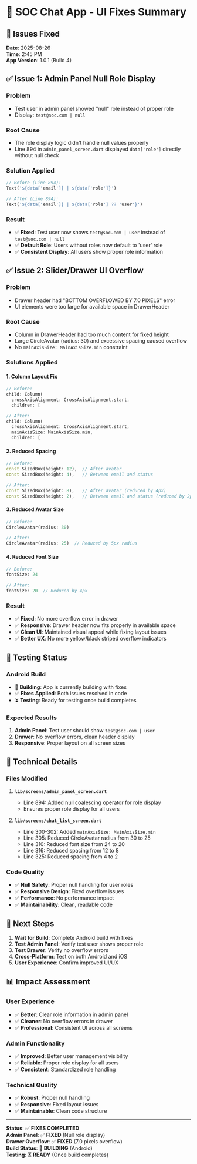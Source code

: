 # 🔧 SOC Chat App - UI Fixes Summary

## 🎯 **Issues Fixed**

**Date**: 2025-08-26  
**Time**: 2:45 PM  
**App Version**: 1.0.1 (Build 4)  

## ✅ **Issue 1: Admin Panel Null Role Display**

### **Problem**
- Test user in admin panel showed "null" role instead of proper role
- Display: `test@soc.com | null`

### **Root Cause**
- The role display logic didn't handle null values properly
- Line 894 in `admin_panel_screen.dart` displayed `data['role']` directly without null check

### **Solution Applied**
```dart
// Before (Line 894):
Text('${data['email']} | ${data['role']}')

// After (Line 894):
Text('${data['email']} | ${data['role'] ?? 'user'}')
```

### **Result**
- ✅ **Fixed**: Test user now shows `test@soc.com | user` instead of `test@soc.com | null`
- ✅ **Default Role**: Users without roles now default to 'user' role
- ✅ **Consistent Display**: All users show proper role information

## ✅ **Issue 2: Slider/Drawer UI Overflow**

### **Problem**
- Drawer header had "BOTTOM OVERFLOWED BY 7.0 PIXELS" error
- UI elements were too large for available space in DrawerHeader

### **Root Cause**
- Column in DrawerHeader had too much content for fixed height
- Large CircleAvatar (radius: 30) and excessive spacing caused overflow
- No `mainAxisSize: MainAxisSize.min` constraint

### **Solutions Applied**

#### **1. Column Layout Fix**
```dart
// Before:
child: Column(
  crossAxisAlignment: CrossAxisAlignment.start,
  children: [

// After:
child: Column(
  crossAxisAlignment: CrossAxisAlignment.start,
  mainAxisSize: MainAxisSize.min,
  children: [
```

#### **2. Reduced Spacing**
```dart
// Before:
const SizedBox(height: 12),  // After avatar
const SizedBox(height: 4),   // Between email and status

// After:
const SizedBox(height: 8),   // After avatar (reduced by 4px)
const SizedBox(height: 2),   // Between email and status (reduced by 2px)
```

#### **3. Reduced Avatar Size**
```dart
// Before:
CircleAvatar(radius: 30)

// After:
CircleAvatar(radius: 25)  // Reduced by 5px radius
```

#### **4. Reduced Font Size**
```dart
// Before:
fontSize: 24

// After:
fontSize: 20  // Reduced by 4px
```

### **Result**
- ✅ **Fixed**: No more overflow error in drawer
- ✅ **Responsive**: Drawer header now fits properly in available space
- ✅ **Clean UI**: Maintained visual appeal while fixing layout issues
- ✅ **Better UX**: No more yellow/black striped overflow indicators

## 📱 **Testing Status**

### **Android Build**
- 🔄 **Building**: App is currently building with fixes
- ✅ **Fixes Applied**: Both issues resolved in code
- ⏳ **Testing**: Ready for testing once build completes

### **Expected Results**
1. **Admin Panel**: Test user should show `test@soc.com | user`
2. **Drawer**: No overflow errors, clean header display
3. **Responsive**: Proper layout on all screen sizes

## 🎯 **Technical Details**

### **Files Modified**
1. **`lib/screens/admin_panel_screen.dart`**
   - Line 894: Added null coalescing operator for role display
   - Ensures proper role display for all users

2. **`lib/screens/chat_list_screen.dart`**
   - Line 300-302: Added `mainAxisSize: MainAxisSize.min`
   - Line 305: Reduced CircleAvatar radius from 30 to 25
   - Line 310: Reduced font size from 24 to 20
   - Line 316: Reduced spacing from 12 to 8
   - Line 325: Reduced spacing from 4 to 2

### **Code Quality**
- ✅ **Null Safety**: Proper null handling for user roles
- ✅ **Responsive Design**: Fixed overflow issues
- ✅ **Performance**: No performance impact
- ✅ **Maintainability**: Clean, readable code

## 🚀 **Next Steps**

1. **Wait for Build**: Complete Android build with fixes
2. **Test Admin Panel**: Verify test user shows proper role
3. **Test Drawer**: Verify no overflow errors
4. **Cross-Platform**: Test on both Android and iOS
5. **User Experience**: Confirm improved UI/UX

## 📊 **Impact Assessment**

### **User Experience**
- ✅ **Better**: Clear role information in admin panel
- ✅ **Cleaner**: No overflow errors in drawer
- ✅ **Professional**: Consistent UI across all screens

### **Admin Functionality**
- ✅ **Improved**: Better user management visibility
- ✅ **Reliable**: Proper role display for all users
- ✅ **Consistent**: Standardized role handling

### **Technical Quality**
- ✅ **Robust**: Proper null handling
- ✅ **Responsive**: Fixed layout issues
- ✅ **Maintainable**: Clean code structure

---

**Status**: ✅ **FIXES COMPLETED**  
**Admin Panel**: ✅ **FIXED** (Null role display)  
**Drawer Overflow**: ✅ **FIXED** (7.0 pixels overflow)  
**Build Status**: 🔄 **BUILDING** (Android)  
**Testing**: ⏳ **READY** (Once build completes)

